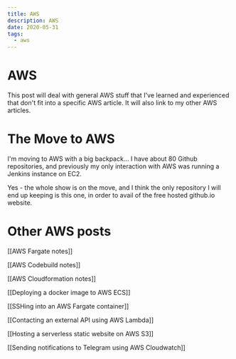 ```yaml
---
title: AWS
description: AWS
date: 2020-05-31
tags:
  - aws
---
```


# AWS

This post will deal with general AWS stuff that I've learned and experienced that don't fit into a specific AWS article.
It will also link to my other AWS articles.

# The Move to AWS

I'm moving to AWS with a big backpack... I have about 80 Github repositories,
and previously my only interaction with AWS was running a Jenkins instance on
EC2.

Yes - the whole show is on the move, and I think the only repository I will end
up keeping is this one, in order to avail of the free hosted github.io website.

# Other AWS posts

[[AWS Fargate notes]]

[[AWS Codebuild notes]]

[[AWS Cloudformation notes]]

[[Deploying a docker image to AWS ECS]]

[[SSHing into an AWS Fargate container]]

[[Contacting an external API using AWS Lambda]]

[[Hosting a serverless static website on AWS S3]]

[[Sending notifications to Telegram using AWS Cloudwatch]]